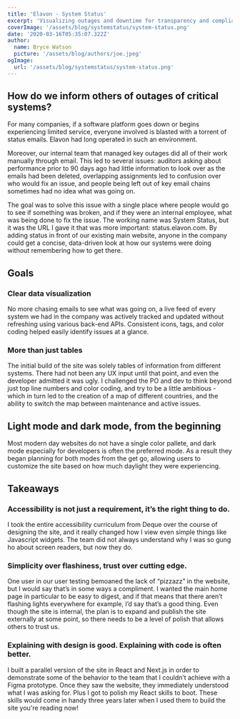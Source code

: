 ```yaml
---
title: 'Elavon - System Status'
excerpt: 'Visualizing outages and downtime for transparency and compliance'
coverImage: '/assets/blog/systemstatus/system-status.png'
date: '2020-03-16T05:35:07.322Z'
author:
  name: Bryce Watson
  picture: '/assets/blog/authors/joe.jpeg'
ogImage:
  url: '/assets/blog/systemstatus/system-status.png'
---
```


## How do we inform others of outages of critical systems?

For many companies, if a software platform goes down or begins experiencing limited service, everyone involved is blasted with a torrent of status emails. Elavon had long operated in such an environment.

Moreover, our internal team that managed key outages did all of their work manually through email. This led to several issues: auditors asking about performance prior to 90 days ago had little information to look over as the emails had been deleted, overlapping assignments led to confusion over who would fix an issue, and people being left out of key email chains sometimes had no idea what was going on.

The goal was to solve this issue with a single place where people would go to see if something was broken, and if they were an internal employee, what was being done to fix the issue. The working name was System Status, but it was the URL I gave it that was more important: status.elavon.com. By adding status in front of our existing main website, anyone in the company could get a concise, data-driven look at how our systems were doing without remembering how to get there. 

## Goals

### Clear data visualization

No more chasing emails to see what was going on, a live feed of every system we had in the company was actively tracked and updated without refreshing using various back-end APIs. Consistent icons, tags, and color coding helped easily identify issues at a glance. 

### More than just tables

The initial build of the site was solely tables of information from different systems. There had not been any UX input until that point, and even the developer admitted it was ugly. I challenged the PO and dev to think beyond just top line numbers and color coding, and try to be a little ambitious - which in turn led to the creation of a map of different countries, and the ability to switch the map between maintenance and active issues.

## Light mode and dark mode, from the beginning

Most modern day websites do not have a single color pallete, and dark mode especially for developers is often the preferred mode. As a result they began planning for both modes from the get go, allowing users to customize the site based on how much daylight they were experiencing.


## Takeaways

### Accessibility is not just a requirement, it’s the right thing to do.

I took the entire accessibility curriculum from Deque over the course of designing the site, and it really changed how I view even simple things like Javascript widgets. The team did not always understand why I was so gung ho about screen readers, but now they do.

### Simplicity over flashiness, trust over cutting edge.

One user in our user testing bemoaned the lack of “pizzazz” in the website, but I would say that’s in some ways a compliment. I wanted the main home page in particular to be easy to digest, and if that means that there aren’t flashing lights everywhere for example, I’d say that’s a good thing. Even though the site is internal, the plan is to expand and publish the site externally at some point, so there needs to be a level of polish that allows others to trust us. 

### Explaining with design is good. Explaining with code is often better. 

I built a parallel version of the site in React and Next.js in order to demonstrate some of the behavior to the team that I couldn’t achieve with a Figma prototype. Once they saw the website, they immediately understood what I was asking for. Plus I got to polish my React skills to boot. These skills would come in handy three years later when I used them to build the site you're reading now!